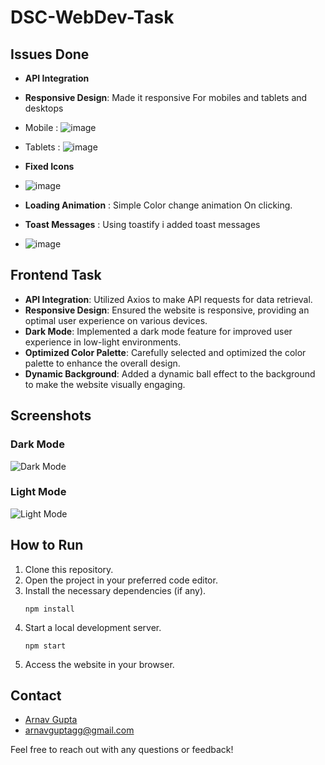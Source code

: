 # DSC-WebDev-Task



## Issues Done 
- **API Integration**
- **Responsive Design**: Made it responsive For mobiles and tablets and desktops
- Mobile : ![image](https://github.com/arnavgupta00/DSC-WebDev-Task/assets/101815033/def74e25-5329-409d-957e-157c14540da6)
- Tablets : ![image](https://github.com/arnavgupta00/DSC-WebDev-Task/assets/101815033/39fec89b-2a62-46b3-9154-8fa62abad907)

- **Fixed Icons**
- ![image](https://github.com/arnavgupta00/DSC-WebDev-Task/assets/101815033/8a2ca16a-a171-4c8b-9fbc-1190d7feb8b9)
- **Loading Animation** : Simple Color change animation On clicking.
- **Toast Messages** : Using toastify i added toast messages
- ![image](https://github.com/arnavgupta00/DSC-WebDev-Task/assets/101815033/52fa5ea6-577e-476d-9b03-a47b1d57a8cf)

   
## Frontend Task

- **API Integration**: Utilized Axios to make API requests for data retrieval.
- **Responsive Design**: Ensured the website is responsive, providing an optimal user experience on various devices.
- **Dark Mode**: Implemented a dark mode feature for improved user experience in low-light environments.
- **Optimized Color Palette**: Carefully selected and optimized the color palette to enhance the overall design.
- **Dynamic Background**: Added a dynamic ball effect to the background to make the website visually engaging.

## Screenshots

### Dark Mode
![Dark Mode](https://github.com/arnavgupta00/DSC-WebDev-Task/assets/101815033/1750a6aa-408a-4ebe-a46d-86c4357d9ffd)

### Light Mode
![Light Mode](https://github.com/arnavgupta00/DSC-WebDev-Task/assets/101815033/8ef66f79-ebf0-49ba-acb9-cd8196eba911)

## How to Run

1. Clone this repository.
2. Open the project in your preferred code editor.
3. Install the necessary dependencies (if any).
   ```
   npm install
   ```
5. Start a local development server.
   ```
   npm start
   ```
7. Access the website in your browser.


## Contact

- [Arnav Gupta](https://github.com/arnavgupta00)
- arnavguptagg@gmail.com

Feel free to reach out with any questions or feedback!



